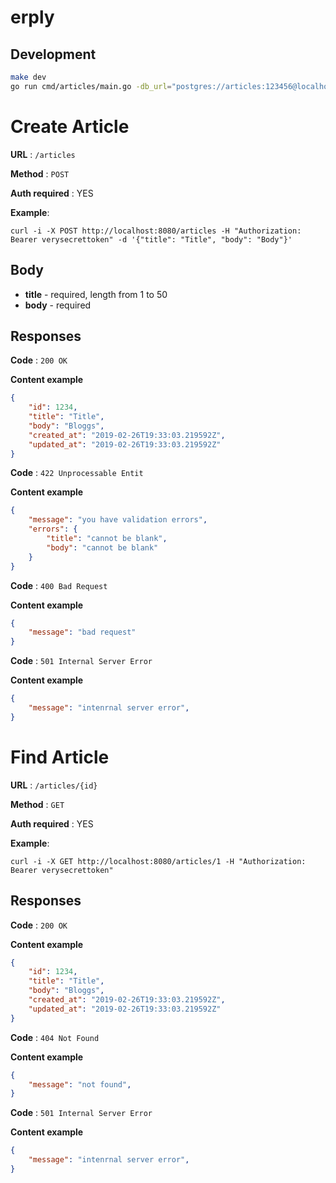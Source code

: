 # erply

## Development

```sh
make dev
go run cmd/articles/main.go -db_url="postgres://articles:123456@localhost:5432/articles?sslmode=disable" -token=verysecrettoken
```

# Create Article

**URL** : `/articles`

**Method** : `POST`

**Auth required** : YES

**Example**:

``` curl
curl -i -X POST http://localhost:8080/articles -H "Authorization: Bearer verysecrettoken" -d '{"title": "Title", "body": "Body"}'
```

## Body

  * **title** - required, length from 1 to 50
  * **body** - required

## Responses

**Code** : `200 OK`

**Content example**

```json
{
    "id": 1234,
    "title": "Title",
    "body": "Bloggs",
    "created_at": "2019-02-26T19:33:03.219592Z",
    "updated_at": "2019-02-26T19:33:03.219592Z"
}
```

**Code** : `422 Unprocessable Entit`

**Content example**

```json
{
    "message": "you have validation errors",
    "errors": {
        "title": "cannot be blank",
        "body": "cannot be blank"
    }
}
```

**Code** : `400 Bad Request`

**Content example**

```json
{
    "message": "bad request"
}
```

**Code** : `501 Internal Server Error`

**Content example**

```json
{
    "message": "intenrnal server error",
}
```

# Find Article

**URL** : `/articles/{id}`

**Method** : `GET`

**Auth required** : YES

**Example**:

``` curl
curl -i -X GET http://localhost:8080/articles/1 -H "Authorization: Bearer verysecrettoken"
```

## Responses

**Code** : `200 OK`

**Content example**

```json
{
    "id": 1234,
    "title": "Title",
    "body": "Bloggs",
    "created_at": "2019-02-26T19:33:03.219592Z",
    "updated_at": "2019-02-26T19:33:03.219592Z"
}
```

**Code** : `404 Not Found`

**Content example**

```json
{
    "message": "not found",
}
```

**Code** : `501 Internal Server Error`

**Content example**

```json
{
    "message": "intenrnal server error",
}
```
